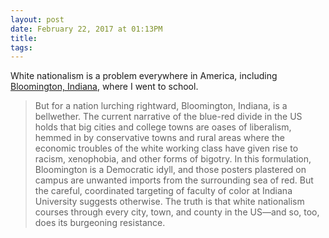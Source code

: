 ```yaml
---
layout: post
date: February 22, 2017 at 01:13PM
title:
tags:
--- 
```


White nationalism is a problem everywhere in America, including [Bloomington, Indiana](https://qz.com/915448/the-american-midwests-anti-trump-resistance-exposes-the-myth-of-a-clear-blue-red-divide/), where I went to school. 

> But for a nation lurching rightward, Bloomington, Indiana, is a bellwether. The current narrative of the blue-red divide in the US holds that big cities and college towns are oases of liberalism, hemmed in by conservative towns and rural areas where the economic troubles of the white working class have given rise to racism, xenophobia, and other forms of bigotry. In this formulation, Bloomington is a Democratic idyll, and those posters plastered on campus are unwanted imports from the surrounding sea of red. But the careful, coordinated targeting of faculty of color at Indiana University suggests otherwise. The truth is that white nationalism courses through every city, town, and county in the US—and so, too, does its burgeoning resistance.


